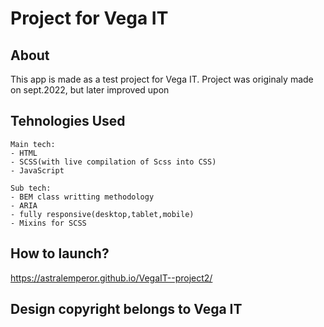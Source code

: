# Project for Vega IT 

## About
This app is made as a test project for Vega IT. Project was originaly made on sept.2022, but later improved upon

## Tehnologies Used
    Main tech:
    - HTML
    - SCSS(with live compilation of Scss into CSS)
    - JavaScript

    Sub tech:
    - BEM class writting methodology
    - ARIA
    - fully responsive(desktop,tablet,mobile)
    - Mixins for SCSS

## How to launch?
 https://astralemperor.github.io/VegaIT--project2/

## Design copyright belongs to Vega IT